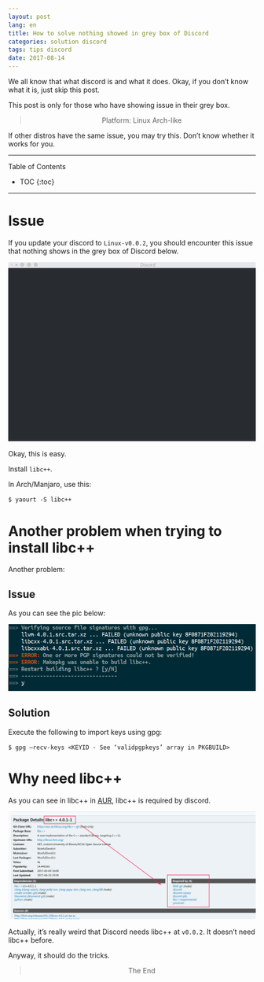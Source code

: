 ```yaml
---
layout: post
lang: en
title: How to solve nothing showed in grey box of Discord
categories: solution discord
tags: tips discord
date: 2017-08-14
---
```


<p class="intro"><span class="dropcap">W</span>e all know that what discord is and what it does. Okay, if you don’t know what it is, just skip this post.</p>

This post is only for those who have showing issue in their grey box.

<center><blockquote>Platform: Linux Arch-like</blockquote></center>

If other distros have the same issue, you may try this. Don’t know whether it works for you.

-----
Table of Contents

* TOC
{:toc}

-----



# Issue

If you update your discord to `Linux-v0.0.2`, you should encounter this issue that nothing shows in the grey box of Discord below.

<center>
  <img src="/assets/img/solve-discord-grey-box/discord-blank.png" alt="Nothing shows in grey box">
</center>

Okay, this is easy.

Install `libc++`.

In Arch/Manjaro, use this:

```shell
$ yaourt -S libc++
```

# Another problem when trying to install libc++

Another problem:

## Issue

As you can see the pic below:

<center>
<img src="/assets/img/solve-discord-grey-box/discord-blank-error.png" alt="PGP signatures could not be verifed!">
</center>

## Solution

Execute the following to import keys using gpg:

```shell
$ gpg –recv-keys <KEYID - See ‘validpgpkeys’ array in PKGBUILD>
```

# Why need libc++

As you can see in libc++ in [AUR](https://aur.archlinux.org/packages/libc%2B%2B/), libc++ is required by discord.

<center>
<img src="/assets/img/solve-discord-grey-box/why-discord-need-this.png" alt="libc++ is requried by discord">
</center>


Actually, it’s really weird that Discord needs libc++ at `v0.0.2`. It doesn’t need libc++ before.

Anyway, it should do the tricks.

<center><blockquote>The End</blockquote></center>
